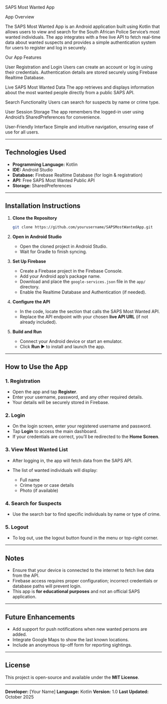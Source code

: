  SAPS Most Wanted App

App Overview

The SAPS Most Wanted App is an Android application built using Kotlin that allows users to view and search for the South African Police Service’s most wanted individuals. The app integrates with a free live API to fetch real-time data about wanted suspects and provides a simple authentication system for users to register and log in securely.

Our App Features

User Registration and Login
  Users can create an account or log in using their credentials. Authentication details are stored securely using Firebase Realtime Database.

Live SAPS Most Wanted Data
  The app retrieves and displays information about the most wanted people directly from a public SAPS API.

Search Functionality
  Users can search for suspects by name or crime type.

User Session Storage
  The app remembers the logged-in user using Android’s SharedPreferences for convenience.

User-Friendly Interface
  Simple and intuitive navigation, ensuring ease of use for all users.

---

## Technologies Used

* **Programming Language:** Kotlin
* **IDE:** Android Studio
* **Database:** Firebase Realtime Database (for login & registration)
* **API:** Free SAPS Most Wanted Public API
* **Storage:** SharedPreferences

---

## Installation Instructions

1. **Clone the Repository**

   ```bash
   git clone https://github.com/yourusername/SAPSMostWantedApp.git
   ```

2. **Open in Android Studio**

   * Open the cloned project in Android Studio.
   * Wait for Gradle to finish syncing.

3. **Set Up Firebase**

   * Create a Firebase project in the Firebase Console.
   * Add your Android app’s package name.
   * Download and place the `google-services.json` file in the `app/` directory.
   * Enable the Realtime Database and Authentication (if needed).

4. **Configure the API**

   * In the code, locate the section that calls the SAPS Most Wanted API.
   * Replace the API endpoint with your chosen **live API URL** (if not already included).

5. **Build and Run**

   * Connect your Android device or start an emulator.
   * Click **Run** ▶️ to install and launch the app.

---

## How to Use the App

### 1. Registration

* Open the app and tap **Register**.
* Enter your username, password, and any other required details.
* Your details will be securely stored in Firebase.

### 2. Login

* On the login screen, enter your registered username and password.
* Tap **Login** to access the main dashboard.
* If your credentials are correct, you’ll be redirected to the **Home Screen**.

### 3. View Most Wanted List

* After logging in, the app will fetch data from the SAPS API.
* The list of wanted individuals will display:

  * Full name
  * Crime type or case details
  * Photo (if available)

### 4. Search for Suspects

* Use the search bar to find specific individuals by name or type of crime.

### 5. Logout

* To log out, use the logout button found in the menu or top-right corner.

---

## Notes

* Ensure that your device is connected to the internet to fetch live data from the API.
* Firebase access requires proper configuration; incorrect credentials or database paths will prevent login.
* This app is **for educational purposes** and not an official SAPS application.

---

## Future Enhancements

* Add support for push notifications when new wanted persons are added.
* Integrate Google Maps to show the last known locations.
* Include an anonymous tip-off form for reporting sightings.

---

## License

This project is open-source and available under the **MIT License**.

---

**Developer:** [Your Name]
**Language:** Kotlin
**Version:** 1.0
**Last Updated:** October 2025
